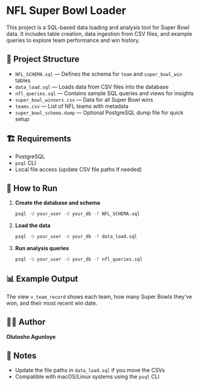 # NFL Super Bowl Loader

This project is a SQL-based data loading and analysis tool for Super Bowl data. It includes table creation, data ingestion from CSV files, and example queries to explore team performance and win history.

## 📁 Project Structure

- `NFL_SCHEMA.sql` — Defines the schema for `team` and `super_bowl_win` tables
- `data_load.sql` — Loads data from CSV files into the database
- `nfl_queries.sql` — Contains sample SQL queries and views for insights
- `super_bowl_winners.csv` — Data for all Super Bowl wins
- `teams.csv` — List of NFL teams with metadata
- `super_bowl_schema.dump` — Optional PostgreSQL dump file for quick setup

## 🏗️ Requirements

- PostgreSQL
- `psql` CLI
- Local file access (update CSV file paths if needed)

## 🚀 How to Run

1. **Create the database and schema**

   ```bash
   psql -U your_user -d your_db -f NFL_SCHEMA.sql
   ```

2. **Load the data**

   ```bash
   psql -U your_user -d your_db -f data_load.sql
   ```

3. **Run analysis queries**

   ```bash
   psql -U your_user -d your_db -f nfl_queries.sql
   ```

## 📊 Example Output

The view `v_team_record` shows each team, how many Super Bowls they’ve won, and their most recent win date.

## 🙇‍♂️ Author

**Olutosho Agunloye**

## 📌 Notes

- Update the file paths in `data_load.sql` if you move the CSVs
- Compatible with macOS/Linux systems using the `psql` CLI

